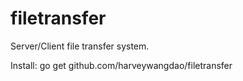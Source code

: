 # filetransfer
Server/Client file transfer system.

Install:
go get github.com/harveywangdao/filetransfer
